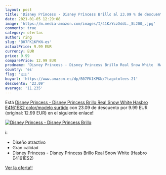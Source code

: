 ```yaml
---
layout: post
title: 'Disney Princess - Disney Princess Brillo al 23.09 % de descuento'
date: 2021-01-05 12:29:08
image: 'https://m.media-amazon.com/images/I/41KzYczXddL._SL200_.jpg'
comments: true
category: ofertas
author: ring
slug: 'B07FK1KPKN-es'
actualPrice: 9.99 EUR
currency: EUR
price: 9.99
comparePrice: 12.99 EUR
prodname: 'Disney Princess - Disney Princess Brillo Real Snow White  Hasbro E4161ES2    color/modelo surtido'
country: 'es'
flag: '🇪🇸'
buyurl: 'https://www.amazon.es/dp/B07FK1KPKN/?tag=tolees-21'
descuento: '23.09'
average: '11.235'
---
```


Está [Disney Princess - Disney Princess Brillo Real Snow White  Hasbro E4161ES2    color/modelo surtido](https://www.amazon.es/dp/B07FK1KPKN/?tag=tolees-21) con 23.09 de descuento por 9.99 EUR (original: 12.99 EUR) en el siguiente enlace!

[![Disney Princess - Disney Princess Brillo](https://m.media-amazon.com/images/I/41KzYczXddL._SL200_.jpg)](https://www.amazon.es/dp/B07FK1KPKN/?tag=tolees-21)

ℹ️:

- Diseño atractivo
- Gran calidad
- Disney Princess - Disney Princess Brillo Real Snow White (Hasbro E4161ES2)

[Ver la oferta!!](https://www.amazon.es/dp/B07FK1KPKN/?tag=tolees-21)
